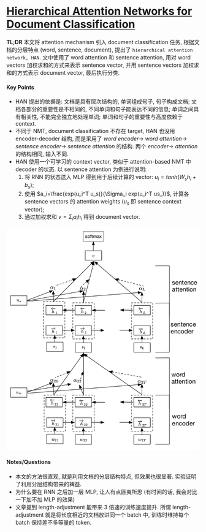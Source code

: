 # [Hierarchical Attention Networks for Document Classification](https://www.cs.cmu.edu/~./hovy/papers/16HLT-hierarchical-attention-networks.pdf)

**TL;DR** 本文将 attention mechanism 引入 document classification 任务, 根据文档的分层特点 (word, sentence, document), 提出了 `hierarchical attention network, HAN`. 文中使用了 word attention 和 sentence attention, 用对 word vectors 加权求和的方式来表示 sentence vector, 并用 sentence vectors 加权求和的方式表示 document vector, 最后执行分类.


#### Key Points

* HAN 提出的依据是: 文档是具有层次结构的, 单词组成句子, 句子构成文档; 文档各部分的重要性是不相同的, 不同单词和句子能表达不同的信息; 单词之间具有相关性, 不能完全独立地处理单词; 单词和句子的重要性与高度依赖于 context.
* 不同于 NMT, document classification 不存在 target, HAN 也没用 encoder-decoder 结构, 而是采用了 *word encoder-> word attention-> sentence encoder-> sentence attention* 的结构. 两个 *encoder-> attention* 的结构相同, 输入不同.
* HAN 使用一个可学习的 context vector, 类似于 attention-based NMT 中 decoder 的状态. 以 sentence attention 为例进行说明:
    1. 将 RNN 的状态送入 MLP 得到用于后续计算的 vector: $u_i=tanh(W_s h_i+b_s)$;
    2. 使用 $a_i=\frac{exp(u_i^T u_s)}{\Sigma_i exp(u_i^T us_)}$, 计算各 sentence vectors 的 attention weights ($u_s$ 即 sentence context vector);
    3. 通过加权求和 $v=\Sigma_i a_i h_i$ 得到 document vector.

![HAN for document classification](../../img/hierarchical_attn_net_for_document_classification.png)

#### Notes/Questions

* 本文的方法很直观, 就是利用文档的分层结构特点, 但效果也很显著. 实验证明了利用分层结构带来的裨益.
* 为什么要在 RNN 之后加一层 MLP, 让人有点匪夷所思 (有时间的话, 我会对比一下加不加 MLP 的效果)
* 文章提到 length-adjustment 能带来 3 倍速的训练速度提升. 所谓 length-adjustment 就是将长度相近的文档放进同一个 batch 中, 训练时维持每个 batch 保持差不多等量的 token.
